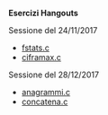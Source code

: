 **Esercizi Hangouts**

Sessione del 24/11/2017
* [fstats.c](other/fstats.c)
* [ciframax.c](other/ciframax.c)

Sessione del 28/12/2017
* [anagrammi.c](other/anagrammi.c)
* [concatena.c](other/concatena.c)
